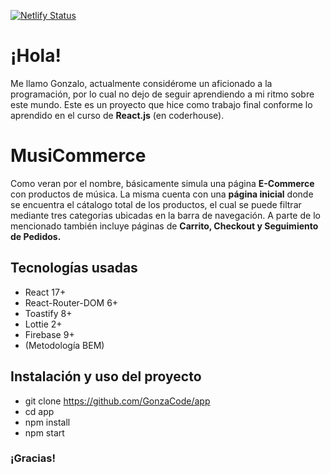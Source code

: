 [![Netlify Status](https://api.netlify.com/api/v1/badges/e66385f8-7903-4bb6-8368-b9ef74c04f88/deploy-status)](https://app.netlify.com/sites/coruscating-douhua-de1f66/deploys)

# ¡Hola!

Me llamo Gonzalo, actualmente considérome un aficionado a la programación, por lo cual no dejo de seguir aprendiendo a mi ritmo sobre este mundo. Este es un proyecto que hice como trabajo final conforme lo aprendido en el curso de **React.js** (en coderhouse). 


# MusiCommerce

Como veran por el nombre, básicamente simula una página **E-Commerce** con productos de música. La misma cuenta con una **página inicial** donde se encuentra el cátalogo total de los productos, el cual se puede filtrar mediante tres categorias ubicadas en la barra de navegación. A parte de lo mencionado también incluye páginas de **Carrito, Checkout y Seguimiento de Pedidos.**


## Tecnologías usadas

- React 17+
- React-Router-DOM 6+
- Toastify 8+
- Lottie 2+
- Firebase 9+
- (Metodología BEM)


## Instalación y uso del proyecto

- git clone https://github.com/GonzaCode/app
- cd app
- npm install
- npm start


### ¡Gracias!
